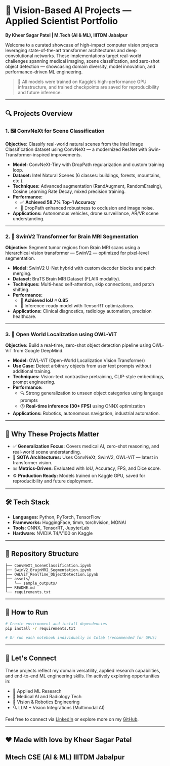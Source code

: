 # 🧠 Vision-Based AI Projects — Applied Scientist Portfolio  
**By Kheer Sagar Patel | M.Tech (AI & ML), IIITDM Jabalpur**

Welcome to a curated showcase of high-impact computer vision projects leveraging state-of-the-art transformer architectures and deep convolutional networks. These implementations target real-world challenges spanning medical imaging, scene classification, and zero-shot object detection — showcasing domain diversity, model innovation, and performance-driven ML engineering.

> 📌 All models were trained on Kaggle’s high-performance GPU infrastructure, and trained checkpoints are saved for reproducibility and future inference.

---

## 🔍 Projects Overview

### 1. 🖼️ ConvNeXt for Scene Classification
**Objective:** Classify real-world natural scenes from the Intel Image Classification dataset using ConvNeXt — a modernized ResNet with Swin-Transformer-inspired improvements.

- **Model:** ConvNeXt-Tiny with DropPath regularization and custom training loop.  
- **Dataset:** Intel Natural Scenes (6 classes: buildings, forests, mountains, etc.).  
- **Techniques:** Advanced augmentation (RandAugment, RandomErasing), Cosine Learning Rate Decay, mixed precision training.  
- **Performance:**  
  - ✅ **Achieved 58.7% Top-1 Accuracy**  
  - 🧠 DropPath enhanced robustness to occlusion and image noise.  
- **Applications:** Autonomous vehicles, drone surveillance, AR/VR scene understanding.  

---

### 2. 🧠 SwinV2 Transformer for Brain MRI Segmentation
**Objective:** Segment tumor regions from Brain MRI scans using a hierarchical vision transformer — SwinV2 — optimized for pixel-level segmentation.

- **Model:** SwinV2 U-Net hybrid with custom decoder blocks and patch merging.  
- **Dataset:** BraTS Brain MRI Dataset (FLAIR modality).  
- **Techniques:** Multi-head self-attention, skip connections, and patch shifting.  
- **Performance:**  
  - 🎯 **Achieved IoU ≈ 0.85**  
  - 🚀 Inference-ready model with TensorRT optimizations.  
- **Applications:** Clinical diagnostics, radiology automation, precision healthcare.

---

### 3. 🧭 Open World Localization using OWL-ViT
**Objective:** Build a real-time, zero-shot object detection pipeline using OWL-ViT from Google DeepMind.

- **Model:** OWL-ViT (Open-World Localization Vision Transformer)  
- **Use Case:** Detect arbitrary objects from user text prompts without additional training.  
- **Techniques:** Vision-text contrastive pretraining, CLIP-style embeddings, prompt engineering.  
- **Performance:**  
  - 🔍 Strong generalization to unseen object categories using language prompts  
  - 🕒 **Real-time inference (30+ FPS)** using ONNX optimization  
- **Applications:** Robotics, autonomous navigation, industrial automation.

---

## 💼 Why These Projects Matter

- ✅ **Generalization Focus:** Covers medical AI, zero-shot reasoning, and real-world scene understanding.  
- 🧪 **SOTA Architectures:** Uses ConvNeXt, SwinV2, OWL-ViT — latest in transformer vision.  
- 📊 **Metrics-Driven:** Evaluated with IoU, Accuracy, FPS, and Dice score.  
- ⚙️ **Production Ready:** Models trained on Kaggle GPU, saved for reproducibility and future deployment.

---

## 🛠️ Tech Stack

- **Languages:** Python, PyTorch, TensorFlow  
- **Frameworks:** HuggingFace, timm, torchvision, MONAI  
- **Tools:** ONNX, TensorRT, JupyterLab  
- **Hardware:** NVIDIA T4/V100 on Kaggle  

---

## 📁 Repository Structure

```
├── ConvNeXt_SceneClassification.ipynb
├── SwinV2_BrainMRI_Segmentation.ipynb
├── OWLViT_RealTime_ObjectDetection.ipynb
├── assets/
│   └── sample_outputs/
├── README.md
└── requirements.txt
```
---
## 🚀 How to Run

```bash
# Create environment and install dependencies
pip install -r requirements.txt

# Or run each notebook individually in Colab (recommended for GPUs)
```

---

## 📣 Let's Connect

These projects reflect my domain versatility, applied research capabilities, and end-to-end ML engineering skills. I’m actively exploring opportunities in:

- 🧠 Applied ML Research  
- 🧬 Medical AI and Radiology Tech  
- 🤖 Vision & Robotics Engineering  
- 🔍 LLM + Vision Integrations (Multimodal AI)

Feel free to connect via [LinkedIn](https://linkedin.com/in/kheer-sagar-patel-7b7431187) or explore more on my [GitHub](https://github.com/KHEERSAGAR-PATEL).



---

## ❤️ Made with love by Kheer Sagar Patel
## Mtech CSE (AI & ML) IIITDM Jabalpur
